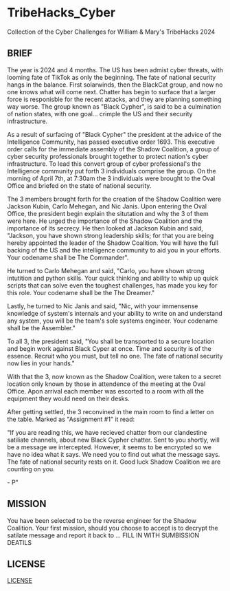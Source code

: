 # TribeHacks_Cyber
Collection of the Cyber Challenges for William &amp; Mary's TribeHacks 2024

## BRIEF

The year is 2024 and 4 months. The US has been admist cyber threats, with looming fate of TikTok as only the beginning. The fate of national security hangs in the balance. First solarwinds, then the BlackCat group, and now no one knows what will come next. Chatter has begin to surface that a larger force is responisble for the recent attacks, and they are planning something way worse. The group known as "Black Cypher", is said to be a culmination of nation states, with one goal... crimple the US and their security infrastructure. <br>


As a result of surfacing of "Black Cypher" the president at the advice of the Intelligence Community, has passed executive order 1693. This executive order calls for the immediate assembly of the Shadow Coalition, a group of cyber security professionals brought together to protect nation's cyber infrastructure. To lead this convert group of cyber professional's the Intelligence community put forth 3 individuals comprise the group. On the morning of April 7th, at 7:30am the 3 individuals were brought to the Oval Office and briefed on the state of national security.<br>

The 3 members brought forth for the creation of the Shadow Coalition were Jackson Kubin, Carlo Mehegan, and Nic Janis. Upon entering the Oval Office, the president begin explain the situtation and why the 3 of them were here. He urged the importance of the Shadow Coalition and the importance of its secrecy. He then looked at Jackson Kubin and said, "Jackson, you have shown strong leadership skills; for that you are being hereby appointed the leader of the Shadow Coalition. You will have the full backing of the US and the intelligence community to aid you in your efforts. Your codename shall be The Commander".

He turned to Carlo Mehegan and said, "Carlo, you have shown strong intutition and python skills. Your quick thinking and ability to whip up quick scripts that can solve even the toughest challenges, has made you key for this role. Your codename shall be the The Dreamer."

Lastly, he turned to Nic Janis and said, "Nic, with your immensense knowledge of system's internals and your ability to write on and understand any system, you will be the team's sole systems engineer. Your codename shall be the Assembler."

To all 3, the president said, "You shall be transported to a secure location and begin work against Black Cyper at once. Time and security is of the essence. Recruit who you must, but tell no one. The fate of national security now lies in your hands."

With that the 3, now known as the Shadow Coalition, were taken to a secret location only known by those in attendence of the meeting at the Oval Office. Apon arrival each member was escorted to a room with all the equipment they would need on their desks. 

After getting settled, the 3 reconvined in the main room to find a letter on the table. Marked as "Assignment #1" it read:

"If you are reading this, we have recieved chatter from our clandestine satiliate channels, about new Black Cypher chatter. Sent to you shortly, will be a message we intercepted. However, it seems to be encrypted so we have no idea what it says. We need you to find out what the message says. The fate of national security rests on it. Good luck Shadow Coalition we are counting on you.

\- P"

## MISSION
You have been selected to be the reverse engineer for the Shadow Coalition. Your first mission, should you choose to accept is to decrypt the satilate message and report it back to ... FILL IN WITH SUMBISSION DEATILS

## LICENSE
[LICENSE](LICENSE)
